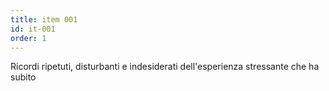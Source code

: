 ```yaml
---
title: item 001
id: it-001
order: 1
---
```

Ricordi ripetuti, disturbanti e indesiderati dell'esperienza stressante che ha subito